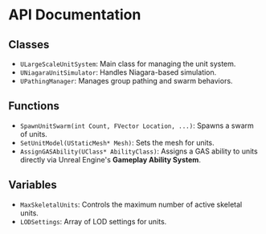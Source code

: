 # API Documentation

## Classes
- `ULargeScaleUnitSystem`: Main class for managing the unit system.
- `UNiagaraUnitSimulator`: Handles Niagara-based simulation.
- `UPathingManager`: Manages group pathing and swarm behaviors.

## Functions
- `SpawnUnitSwarm(int Count, FVector Location, ...)`: Spawns a swarm of units.
- `SetUnitModel(UStaticMesh* Mesh)`: Sets the mesh for units.
- `AssignGASAbility(UClass* AbilityClass)`: Assigns a GAS ability to units directly via Unreal Engine's **Gameplay Ability System**.

## Variables
- `MaxSkeletalUnits`: Controls the maximum number of active skeletal units.
- `LODSettings`: Array of LOD settings for units.